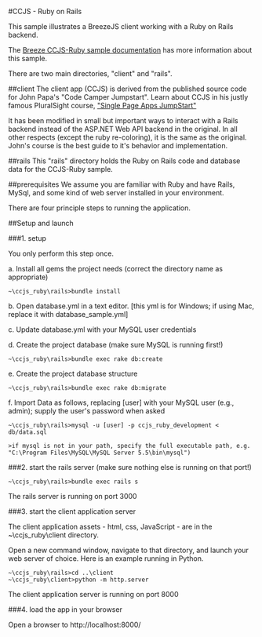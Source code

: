 
#CCJS - Ruby on Rails

This sample illustrates a BreezeJS client working with a Ruby on Rails backend. 

The [Breeze CCJS-Ruby sample documentation](http://www.breezejs.com/samples/intro-spa-ruby) has more information about this sample.

There are two main directories, "client" and "rails".

##client
The client app (CCJS) is derived from the published source code for John Papa's "Code Camper Jumpstart". Learn about CCJS in his justly famous PluralSight course, ["Single Page Apps JumpStart"](http://pluralsight.com/training/Courses/TableOfContents/single-page-apps-jumpstart)

It has been modified in small but important ways to interact with a Rails backend instead of the ASP.NET Web API backend in the original. In all other respects (except the ruby re-coloring), it is the same as the original. John's course is the best guide to it's behavior and implementation.

##rails
This "rails" directory holds the Ruby on Rails code and database data for the CCJS-Ruby sample.

##prerequisites
We assume you are familiar with Ruby and have Rails, MySql, and some kind of web server installed in your environment. 

There are four principle steps to running the application.

##Setup and launch

###1. setup 

You only perform this step once.

a. Install all gems the project needs
   (correct the directory name as appropriate)

	~\ccjs_ruby\rails>bundle install 

b. Open database.yml in a text editor. [this yml is for Windows; if using Mac, replace it with database_sample.yml]

c. Update database.yml with your MySQL user credentials

d. Create the project database (make sure MySQL is running first!)

	~\ccjs_ruby\rails>bundle exec rake db:create

e. Create the project database structure

	~\ccjs_ruby\rails>bundle exec rake db:migrate

f.  Import Data as follows, replacing [user] with your MySQL user (e.g., admin); supply the user's password when asked

	~\ccjs_ruby\rails>mysql -u [user] -p ccjs_ruby_development < db/data.sql

	>if mysql is not in your path, specify the full executable path, e.g. "C:\Program Files\MySQL\MySQL Server 5.5\bin\mysql")

###2. start the rails server (make sure nothing else is running on that port!)

	~\ccjs_ruby\rails>bundle exec rails s

The rails server is running on port 3000

###3. start the client application server

The client application assets - html, css, JavaScript - are in the ~\ccjs_ruby\client directory.

Open a new command window, navigate to that directory, and launch your web server of choice. 
Here is an example running in Python.

    ~\ccjs_ruby\rails>cd ..\client
	~\ccjs_ruby\client>python -m http.server

The client application server is running on port 8000

###4. load the app in your browser

Open a browser to http://localhost:8000/